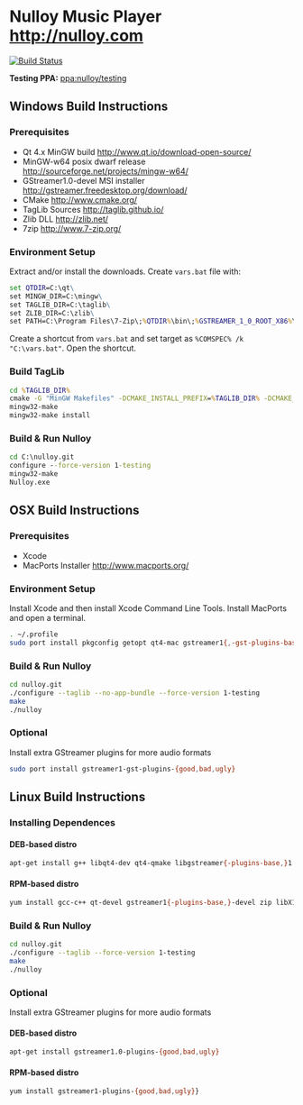 # Nulloy Music Player http://nulloy.com

[![Build Status](https://travis-ci.org/nulloy/nulloy.svg?branch=devel)](https://travis-ci.org/nulloy/nulloy)

**Testing PPA:** [ppa:nulloy/testing](https://launchpad.net/~nulloy/+archive/ubuntu/testing)



## Windows Build Instructions

### Prerequisites
* Qt 4.x MinGW build http://www.qt.io/download-open-source/
* MinGW-w64 posix dwarf release http://sourceforge.net/projects/mingw-w64/
* GStreamer1.0-devel MSI installer http://gstreamer.freedesktop.org/download/
* CMake http://www.cmake.org/
* TagLib Sources http://taglib.github.io/
* Zlib DLL http://zlib.net/
* 7zip http://www.7-zip.org/

### Environment Setup

Extract and/or install the downloads. Create ```vars.bat``` file with:

```bat
set QTDIR=C:\qt\
set MINGW_DIR=C:\mingw\
set TAGLIB_DIR=C:\taglib\
set ZLIB_DIR=C:\zlib\
set PATH=C:\Program Files\7-Zip\;%QTDIR%\bin\;%GSTREAMER_1_0_ROOT_X86%\bin\;%MINGW_DIR%\bin\;%ZLIB_DIR%;%PATH%
```

Create a shortcut from ```vars.bat``` and set target as ```%COMSPEC% /k "C:\vars.bat"```. Open the shortcut.

### Build TagLib

```bat
cd %TAGLIB_DIR%
cmake -G "MinGW Makefiles" -DCMAKE_INSTALL_PREFIX=%TAGLIB_DIR% -DCMAKE_RELEASE_TYPE=Release -DENABLE_STATIC=ON -DENABLE_STATIC_RUNTIME=ON .
mingw32-make
mingw32-make install
```

### Build & Run Nulloy

```bat
cd C:\nulloy.git
configure --force-version 1-testing
mingw32-make
Nulloy.exe
```



## OSX Build Instructions

### Prerequisites
* Xcode
* MacPorts Installer http://www.macports.org/

### Environment Setup

Install Xcode and then install Xcode Command Line Tools. Install MacPorts and open a terminal.

```sh
. ~/.profile
sudo port install pkgconfig getopt qt4-mac gstreamer1{,-gst-plugins-base} zlib taglib
```

### Build & Run Nulloy

```sh
cd nulloy.git
./configure --taglib --no-app-bundle --force-version 1-testing
make
./nulloy
```

### Optional

Install extra GStreamer plugins for more audio formats

```sh
sudo port install gstreamer1-gst-plugins-{good,bad,ugly}
```



## Linux Build Instructions

### Installing Dependences

#### DEB-based distro

```sh
apt-get install g++ libqt4-dev qt4-qmake libgstreamer{-plugins-base,}1.0-dev zip libx11-dev libtag1-dev
```

#### RPM-based distro

```sh
yum install gcc-c++ qt-devel gstreamer1{-plugins-base,}-devel zip libX11-devel taglib-devel
```

### Build & Run Nulloy

```sh
cd nulloy.git
./configure --taglib --force-version 1-testing
make
./nulloy
```

### Optional

Install extra GStreamer plugins for more audio formats

#### DEB-based distro

```sh
apt-get install gstreamer1.0-plugins-{good,bad,ugly}
```

#### RPM-based distro

```sh
yum install gstreamer1-plugins-{good,bad,ugly}}
```
